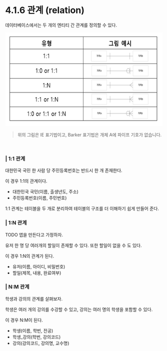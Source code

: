 # 4.1.6 관계 (relation)

데이터베이스에서는 두 개의 엔티티 간 관계를 정의할 수 있다.

<img src="../../assets/4.1.6/erd.png" width="600px" height="300px">

> 위의 그림은 IE 표기법이고, Barker 표기법은 개체 A에 파이프 기호가 없습니다.

<br />

### | 1:1 관계

대한민국 국민 한 사람 당 주민등록번호는 반드시 한 개 존재한다.

이 경우 1:1의 관계이다.

- 대한민국 국민(이름, 출생년도, 주소)
- 주민등록번호(이름, 주민번호)

1:1 관계는 테이블을 두 개로 분리하여 테이블의 구조를 더 이해하기 쉽게 만들어 준다.

### | 1:N 관계

TODO 앱을 만든다고 가정하자.

유저 한 명 당 여러개의 할일이 존재할 수 있다. 또한 할일이 없을 수 도 있다.

이 경우 1:N의 관계가 된다.

- 유저(이름, 아이디, 비밀번호)
- 할일(제목, 내용, 완료여부)

### | N:M 관계

학생과 강의의 관계를 살펴보자.

학생은 여러 개의 강의를 수강할 수 있고, 강의는 여러 명의 학생을 포함할 수 있다.

이 경우 N:M이 된다.

- 학생(이름, 학번, 전공)
- 학생\_강의(학번, 강의코드)
- 강의(강의코드, 강의명, 교수명)
